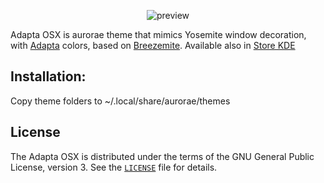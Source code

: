 <p align="center">
  <img src="https://raw.githubusercontent.com/jcmljunior/Adapta-OSX/master/preview.jpeg" alt="preview"/>
</p>

Adapta OSX is aurorae theme that mimics Yosemite window decoration, with [Adapta](https://github.com/PapirusDevelopmentTeam/adapta-kde) colors, based on [Breezemite](https://github.com/andreyorst/Breezemite). Available also in [Store KDE](https://store.kde.org/p/1268283/)

## Installation:
Copy theme folders to ~/.local/share/aurorae/themes

## License
The Adapta OSX is distributed under the terms of the GNU General Public License, version 3. See the [`LICENSE`](LICENSE) file for details.
